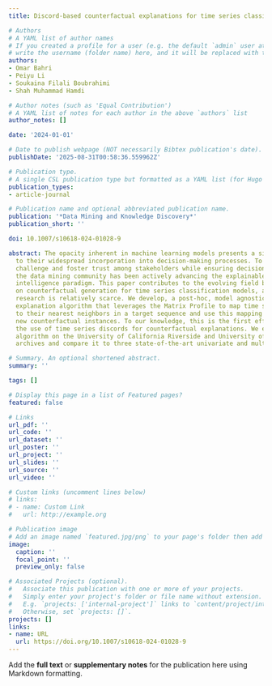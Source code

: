 ```yaml
---
title: Discord-based counterfactual explanations for time series classification

# Authors
# A YAML list of author names
# If you created a profile for a user (e.g. the default `admin` user at `content/authors/admin/`), 
# write the username (folder name) here, and it will be replaced with their full name and linked to their profile.
authors:
- Omar Bahri
- Peiyu Li
- Soukaina Filali Boubrahimi
- Shah Muhammad Hamdi

# Author notes (such as 'Equal Contribution')
# A YAML list of notes for each author in the above `authors` list
author_notes: []

date: '2024-01-01'

# Date to publish webpage (NOT necessarily Bibtex publication's date).
publishDate: '2025-08-31T00:58:36.559962Z'

# Publication type.
# A single CSL publication type but formatted as a YAML list (for Hugo requirements).
publication_types:
- article-journal

# Publication name and optional abbreviated publication name.
publication: '*Data Mining and Knowledge Discovery*'
publication_short: ''

doi: 10.1007/s10618-024-01028-9

abstract: The opacity inherent in machine learning models presents a significant hindrance
  to their widespread incorporation into decision-making processes. To address this
  challenge and foster trust among stakeholders while ensuring decision fairness,
  the data mining community has been actively advancing the explainable artificial
  intelligence paradigm. This paper contributes to the evolving field by focusing
  on counterfactual generation for time series classification models, a domain where
  research is relatively scarce. We develop, a post-hoc, model agnostic counterfactual
  explanation algorithm that leverages the Matrix Profile to map time series discords
  to their nearest neighbors in a target sequence and use this mapping to generate
  new counterfactual instances. To our knowledge, this is the first effort towards
  the use of time series discords for counterfactual explanations. We evaluate our
  algorithm on the University of California Riverside and University of East Anglia
  archives and compare it to three state-of-the-art univariate and multivariate methods.

# Summary. An optional shortened abstract.
summary: ''

tags: []

# Display this page in a list of Featured pages?
featured: false

# Links
url_pdf: ''
url_code: ''
url_dataset: ''
url_poster: ''
url_project: ''
url_slides: ''
url_source: ''
url_video: ''

# Custom links (uncomment lines below)
# links:
# - name: Custom Link
#   url: http://example.org

# Publication image
# Add an image named `featured.jpg/png` to your page's folder then add a caption below.
image:
  caption: ''
  focal_point: ''
  preview_only: false

# Associated Projects (optional).
#   Associate this publication with one or more of your projects.
#   Simply enter your project's folder or file name without extension.
#   E.g. `projects: ['internal-project']` links to `content/project/internal-project/index.md`.
#   Otherwise, set `projects: []`.
projects: []
links:
- name: URL
  url: https://doi.org/10.1007/s10618-024-01028-9
---
```


Add the **full text** or **supplementary notes** for the publication here using Markdown formatting.
